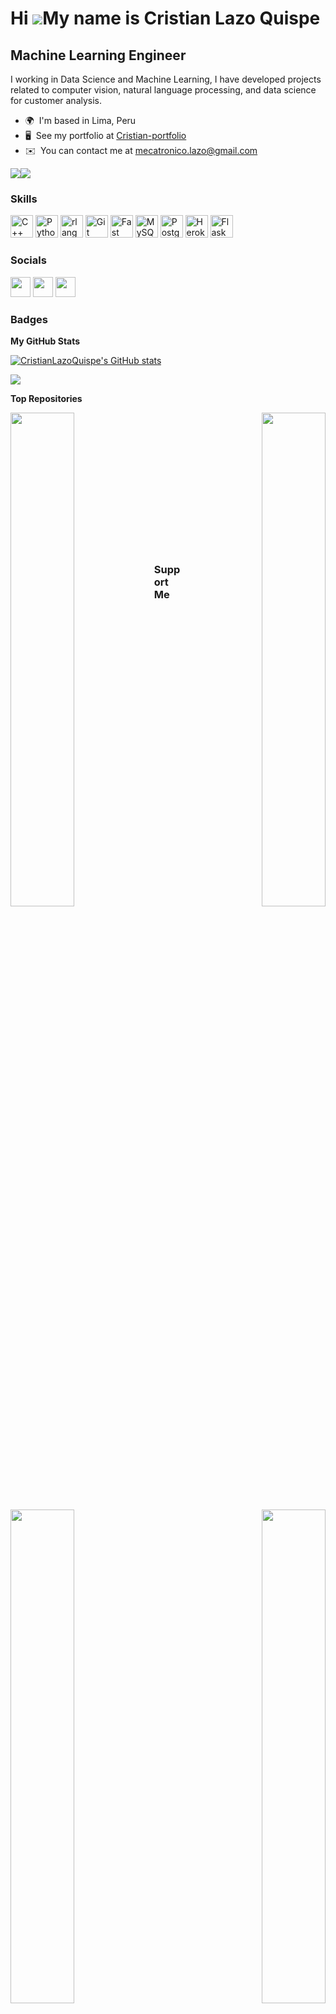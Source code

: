 Hi ![](https://user-images.githubusercontent.com/18350557/176309783-0785949b-9127-417c-8b55-ab5a4333674e.gif)My name is Cristian Lazo Quispe
============================================================================================================================================

Machine Learning Engineer
-------------------------

I working in Data Science and Machine Learning, I have developed projects related to computer vision, natural language processing, and data science for customer analysis.

* 🌍  I'm based in Lima, Peru
* 🖥️  See my portfolio at [Cristian-portfolio](http://cristianlazoquispe.github.io/my-portfolio-cris/)
* ✉️  You can contact me at [mecatronico.lazo@gmail.com](mailto:mecatronico.lazo@gmail.com)

<a href="https://www.github.com/CristianLazoQuispe" target="_blank" rel="noreferrer"><img
src="https://img.shields.io/github/followers/CristianLazoQuispe?logo=github&style=for-the-badge&color=0891b2&labelColor=1c1917" /></a><a href="https://www.twitter.com/CristianLazoQ" target="_blank" rel="noreferrer"><img
src="https://img.shields.io/twitter/follow/CristianLazoQ?logo=twitter&style=for-the-badge&color=0891b2&labelColor=1c1917"
/></a>

### Skills


<p align="left">
<a href="https://docs.microsoft.com/en-us/cpp/?view=msvc-170" target="_blank" rel="noreferrer"><img src="https://raw.githubusercontent.com/danielcranney/readme-generator/main/public/icons/skills/cplusplus-colored.svg" width="36" height="36" alt="C++" /></a>
<a href="https://www.python.org/" target="_blank" rel="noreferrer"><img src="https://raw.githubusercontent.com/danielcranney/readme-generator/main/public/icons/skills/python-colored.svg" width="36" height="36" alt="Python" /></a>
<a href="https://www.r-project.org/" target="_blank" rel="noreferrer"><img src="https://raw.githubusercontent.com/danielcranney/readme-generator/main/public/icons/skills/rlang-colored.svg" width="36" height="36" alt="rlang" /></a>
<a href="https://git-scm.com/" target="_blank" rel="noreferrer"><img src="https://raw.githubusercontent.com/danielcranney/readme-generator/main/public/icons/skills/git-colored.svg" width="36" height="36" alt="Git" /></a>
<a href="https://fastapi.tiangolo.com/" target="_blank" rel="noreferrer"><img src="https://raw.githubusercontent.com/danielcranney/readme-generator/main/public/icons/skills/fastapi-colored.svg" width="36" height="36" alt="Fast API" /></a>
<a href="https://www.mysql.com/" target="_blank" rel="noreferrer"><img src="https://raw.githubusercontent.com/danielcranney/readme-generator/main/public/icons/skills/mysql-colored.svg" width="36" height="36" alt="MySQL" /></a>
<a href="https://www.postgresql.org/" target="_blank" rel="noreferrer"><img src="https://raw.githubusercontent.com/danielcranney/readme-generator/main/public/icons/skills/postgresql-colored.svg" width="36" height="36" alt="PostgreSQL" /></a>
<a href="https://www.heroku.com/" target="_blank" rel="noreferrer"><img src="https://raw.githubusercontent.com/danielcranney/readme-generator/main/public/icons/skills/heroku-colored.svg" width="36" height="36" alt="Heroku" /></a>
<a href="https://flask.palletsprojects.com/en/2.0.x/" target="_blank" rel="noreferrer"><img src="https://raw.githubusercontent.com/danielcranney/readme-generator/main/public/icons/skills/flask-colored-dark.svg" width="36" height="36" alt="Flask" /></a>
</p>


### Socials

<p align="left"> <a href="https://www.github.com/CristianLazoQuispe" target="_blank" rel="noreferrer"><img src="https://raw.githubusercontent.com/danielcranney/readme-generator/main/public/icons/socials/github-dark.svg" width="32" height="32" /></a> <a href="https://www.linkedin.com/in/cristian-lazo-quispe" target="_blank" rel="noreferrer"><img src="https://raw.githubusercontent.com/danielcranney/readme-generator/main/public/icons/socials/linkedin.svg" width="32" height="32" /></a> <a href="https://www.twitter.com/CristianLazoQ" target="_blank" rel="noreferrer"><img src="https://raw.githubusercontent.com/danielcranney/readme-generator/main/public/icons/socials/twitter.svg" width="32" height="32" /></a></p>

### Badges

<b>My GitHub Stats</b>

<a href="http://www.github.com/CristianLazoQuispe"><img src="https://github-readme-stats.vercel.app/api?username=CristianLazoQuispe&show_icons=true&hide=&count_private=true&title_color=0891b2&text_color=ffffff&icon_color=0891b2&bg_color=1c1917&hide_border=true&show_icons=true" alt="CristianLazoQuispe's GitHub stats" /></a>

<a href="http://www.github.com/CristianLazoQuispe"><img src="https://github-readme-streak-stats.herokuapp.com/?user=CristianLazoQuispe&stroke=ffffff&background=1c1917&ring=0891b2&fire=0891b2&currStreakNum=ffffff&currStreakLabel=0891b2&sideNums=ffffff&sideLabels=ffffff&dates=ffffff&hide_border=true" /></a>

<b>Top Repositories</b>

<div width="100%" align="center"><a href="https://github.com/CristianLazoQuispe/Spoter-SL" align="left"><img align="left" width="45%" src="https://github-readme-stats.vercel.app/api/pin/?username=CristianLazoQuispe&repo=Spoter-SL&title_color=0891b2&text_color=ffffff&icon_color=0891b2&bg_color=1c1917&hide_border=true&locale=en" /></a><a href="https://github.com/CristianLazoQuispe/Pico_y_placa" align="right"><img align="right" width="45%" src="https://github-readme-stats.vercel.app/api/pin/?username=CristianLazoQuispe&repo=Pico_y_placa&title_color=0891b2&text_color=ffffff&icon_color=0891b2&bg_color=1c1917&hide_border=true&locale=en" /></a></div><br /><br /><br /><br /><br /><br /><br />

<br /><br /><br /><br /><br />

<div width="100%" align="center"><a href="https://github.com/CristianLazoQuispe/skin-lesion-segmentation-using-pix2pix" align="left"><img align="left" width="45%" src="https://github-readme-stats.vercel.app/api/pin/?username=CristianLazoQuispe&repo=skin-lesion-segmentation-using-pix2pix&title_color=0891b2&text_color=ffffff&icon_color=0891b2&bg_color=1c1917&hide_border=true&locale=en" /></a><a href="https://github.com/CristianLazoQuispe/project-covid-detection-utec" align="right"><img align="right" width="45%" src="https://github-readme-stats.vercel.app/api/pin/?username=CristianLazoQuispe&repo=project-covid-detection-utec&title_color=0891b2&text_color=ffffff&icon_color=0891b2&bg_color=1c1917&hide_border=true&locale=en" /></a></div>

### Support Me

<a href="https://www.buymeacoffee.com/CrisMecatronic"><img src="https://cdn.buymeacoffee.com/buttons/v2/default-yellow.png" width="200" /></a>
